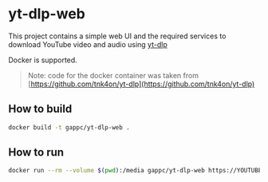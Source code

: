 # yt-dlp-web

This project contains a simple web UI and the required services to download YouTube video and audio using [yt-dlp](https://github.com/yt-dlp/yt-dlp) 

Docker is supported. 

> Note: code for the docker container was taken from [https://github.com/tnk4on/yt-dlp](https://github.com/tnk4on/yt-dlp)

## How to build

```bash
docker build -t gappc/yt-dlp-web .
```

## How to run

```bash
docker run --rm --volume $(pwd):/media gappc/yt-dlp-web https://YOUTUBE_VIDEO_URL
```
